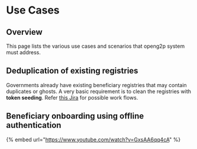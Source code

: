 # Use  Cases

## Overview

This page lists the various use cases and scenarios that openg2p system must address.

## Deduplication of existing registries

Governments already have existing beneficiary registries that may contain duplicates or ghosts. A very basic requirement is to clean the registries with **token seeding**.  Refer [this Jira](https://mosip.atlassian.net/browse/MOSIP-21658) for possible work flows.

## Beneficiary onboarding using offline authentication

{% embed url="https://www.youtube.com/watch?v=GxsAA6qq4cA" %}
